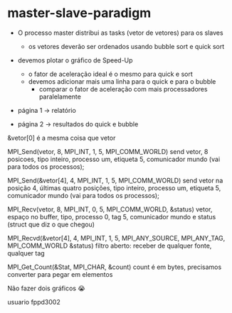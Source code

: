 # master-slave-paradigm


- O processo master distribui as tasks (vetor de vetores) para os slaves
    - os vetores deverão ser ordenados usando bubble sort e quick sort

- devemos plotar o gráfico de Speed-Up 
    - o fator de aceleração ideal é o mesmo para quick e sort
    - devemos adicionar mais uma linha para o quick e para o bubble
        - comparar o fator de aceleração com mais processadores paralelamente


- página 1 -> relatório
- página 2 -> resultados do quick e bubble

&vetor[0] é a mesma coisa que vetor

MPI_Send(vetor, 8, MPI_INT, 1, 5, MPI_COMM_WORLD)
send vetor, 8 posicoes, tipo inteiro, processo um, etiqueta 5, comunicador mundo (vai para todos os processos);

MPI_Send(&vetor[4], 4, MPI_INT, 1, 5, MPI_COMM_WORLD)
send vetor na posição 4, últimas quatro posições, tipo inteiro, processo um, etiqueta 5, comunicador mundo (vai para todos os processos);

MPI_Recv(vetor, 8, MPI_INT, 0, 5, MPI_COMM_WORLD, &status)
vetor, espaço no buffer, tipo, processo 0, tag 5, comunicador mundo e status (struct que diz o que chegou)

MPI_Recvd(&vetor[4], 4, MPI_INT, 1, 5, MPI_ANY_SOURCE, MPI_ANY_TAG, MPI_COMM_WORLD &status)
filtro aberto: receber de qualquer fonte, qualquer tag

MPI_Get_Count(&Stat, MPI_CHAR, &count) 
count é em bytes, precisamos converter para pegar em elementos

Não fazer dois gráficos 😭

usuario fppd3002